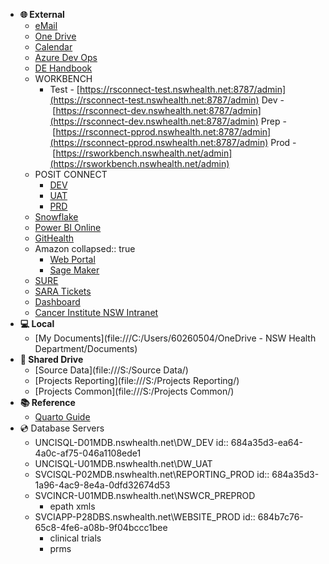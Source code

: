 - **🌐 External**
	- [eMail](https://outlook.office.com/mail/)
	- [One Drive](https://outlook.office365.com/host/377c982d-9686-450e-9a7c-22aeaf1bc162/7211f19f-262a-42eb-a02e-289956491741)
	- [Calendar](https://outlook.office.com/calendar/view/week)
	- [Azure Dev Ops](https://cinsw.visualstudio.com/)
	- [DE Handbook](https://nswhealth.sharepoint.com/:o:/r/sites/DataandResearchGovernanceSRICINSW-CINSW/_layouts/15/Doc.aspx?sourcedoc=%7B6756bbcd-7407-4f13-b831-4003f44387db%7D&action=edit&wd=target(Introduction.one%7C1d7a30cd-206f-4e27-90bd-e7d20b07a8ea%2FHandbook%20Overview%7Ca3dfb463-b4d9-46d0-aa27-d7aafd7b166d%2F)&wdorigin=NavigationUrl)
	- WORKBENCH
		- Test - [https://rsconnect-test.nswhealth.net:8787/admin](https://rsconnect-test.nswhealth.net:8787/admin)
		  Dev - [https://rsconnect-dev.nswhealth.net:8787/admin](https://rsconnect-dev.nswhealth.net:8787/admin)
		  Prep - [https://rsconnect-pprod.nswhealth.net:8787/admin](https://rsconnect-pprod.nswhealth.net:8787/admin)
		  Prod - [https://rsworkbench.nswhealth.net/admin](https://rsworkbench.nswhealth.net/admin)
	- POSIT CONNECT
		- [DEV](https://rsconnect-dev.nswhealth.net:3939/connect/#/content/listing?filter=min_role:viewer&filter=content_type:all)
		- [UAT](https://rsconnect-pprod.nswhealth.net:3939/connect/#/login?url=https%3A%2F%2Frsconnect-pprod.nswhealth.net%3A3939%2Fconnect%2F%23%2Fcontent%2Flisting%3Ffilter%3Dmin_role%3Aviewer%26filter%3Dcontent_type%3Aall%26view_type%3Dcompact)
		- [PRD](https://rsconnect-pprod.nswhealth.net:3939/connect/#/login?url=https%3A%2F%2Frsconnect-pprod.nswhealth.net%3A3939%2Fconnect%2F%23%2Fcontent%2Flisting%3Ffilter%3Dmin_role%3Aviewer%26filter%3Dcontent_type%3Aall%26view_type%3Dcompact)
	- [Snowflake](https://app.ap-southeast-2.privatelink.snowflakecomputing.com/ehealthnsw/nswhealth)
	- [Power BI Online](https://app.powerbi.com/groups/me/lineage?experience=power-bi)
	- [GitHealth](https://git.health.nsw.gov.au/saml/consume)
	- Amazon
	  collapsed:: true
		- [Web Portal](https://myapps.microsoft.com/#code=1.ASUAv6eHptsC30O8u-eovaYRol6Zkyd9CtdAvTVpaLoUIZclAHwlAA.AgABBAIAAABVrSpeuWamRam2jAF1XRQEAwDs_wUA9P9XDPZx6AKtyARmIN8i48vTRF4o1xgZNQr1oFJesphJDSfEn083AZCboyGmZO26cJK1hJ4w37J1-k8KJsu9aja7Wi1NJ4LYgttFEqGsCpkOip2YZMdUepLiz4ZJPru2dCtjLFs81UXdHspDgDWN5j8FynzdXqvPt6rRktVrQBTyycfvhN1hd6wuwgrdd_YCh9VG3pK3Jd1ZsDzb-88HpxiRb_OsI1saXYI30009yJreTANpzVDU63PNKfqAg5Jtyg4mxZWF8iASznFDad3JrT9uJT8YkLV1D-OhhyXrdWuuGITWxoacJBAP6xnEgH_jcVqT7f2rLDI7bbSXq3LPqshV3fJyp5z6LByaC8PWNG3xkDoTwsOfLY-QEMd-PnnVs1wKyiy7UhfWm3ozQACiJOIRezGznGLLTe6qC7bTbeaMwhTBPu_LU8HISg9yaCGTQtkivV41-2k9Vlas0UtHQlzzSMFn0XSvIlMitp__CWbRZvNplJrlNFbrIJLZZN3cKHyayanNYhpdCh4qICSvxu6h2szUBKsfRYoDnzG-oP3Ww7LBsNlUVEdStdbX08VeL3HmPZyZN9PmzOHA3mW6c7AzPBvAGh7qXrDlRs5Jhb9jT0XqLmLfoMo-O78SOkFz0AfCk7QibhuVB6zUsomcliHHUQlospEIJ4MCAYmaVS_-GnbK6m49CfveYOs514j7pTrbjpCGPuASkZ8X7PDE-c7_mO4hL83vZrUyOsh7xhHCknLdROcfulFu7qunL9kbUzOyysIVVC51-Ks3YPI6ApXgBUzMURxIxNpT4_blCPzEaFwp5fhQ4hcukMAzZoQRNIejgLhYpaYttpFlJv8X2do7UKtah1EQwyMrPAxrTB2NJm5SJ9WMwjA2W5evx2PlR5O8m_vBUjDwWQWM0XH092aROiSxJMnTNm262ErX-fbgyDs7lnAD2-GxFxxA6CO5VP7PiOxnOegUIP8VQZ39hIQB0IW4Gi0gz2uVl9Hqi2bOVad0oig&client_info=eyJ1aWQiOiJkMTdhMzg5Ni0wNTU0LTQ2ODAtYmE1ZS1kNGI0ODI0MGJlNGMiLCJ1dGlkIjoiYTY4N2E3YmYtMDJkYi00M2RmLWJjYmItZTdhOGJkYTYxMWEyIn0&state=eyJpZCI6IjdiZWNlMDkyLTg4NWMtNDFkMS1hMzc2LWI5ZjZjYTFmMzQzZSIsIm1ldGEiOnsiaW50ZXJhY3Rpb25UeXBlIjoicmVkaXJlY3QifX0%3d&session_state=0050bff9-09d0-4259-7478-e1addb6f8f60)
		- [Sage Maker](https://ap-southeast-2.signin.aws.amazon.com/oauth?client_id=arn%3Aaws%3Asignin%3A%3A%3Aconsole%2Fsagemaker&code_challenge=MP2o9Zdr75AjdYdoKlTfQ-c3RGGFyxShPeslGjhzogw&code_challenge_method=SHA-256&response_type=code&redirect_uri=https%3A%2F%2Fap-southeast-2.console.aws.amazon.com%2Fsagemaker%2Fhome%3FhashArgs%3D%2523%252Fnotebook-instances%26isauthcode%3Dtrue%26oauthStart%3D1748821053974%26region%3Dap-southeast-2%26state%3DhashArgsFromTB_ap-southeast-2_d25733266e5f8dde)
	- [SURE](https://cg.sure.org.au/login.html)
	- [SARA Tickets](https://sara.health.nsw.gov.au/customerportal?id=sc_cat_item&table=sc_cat_item&sys_id=cd0a51e1dbd477000e936f7605961966&searchTerm=general%20it%20enquiry)
	- [Dashboard](https://nswhealth-my.sharepoint.com/:x:/r/personal/phillip_hungerford_health_nsw_gov_au/_layouts/15/Doc.aspx?sourcedoc=%7BD4BE97D5-9F67-48C0-8773-D019D0BA33ED%7D&file=0000-dashboard.xlsx&action=default&mobileredirect=true&DefaultItemOpen=1)
	- [Cancer Institute NSW Intranet](https://nswhealth.sharepoint.com/sites/CINSW-INTRANET)
- **💻 Local**
	- [My Documents](file:///C:/Users/60260504/OneDrive - NSW Health Department/Documents)
- **📂 Shared Drive**
	- [Source Data](file:///S:/Source Data/)
	- [Projects Reporting](file:///S:/Projects Reporting/)
	- [Projects Common](file:///S:/Projects Common/)
- **📚 Reference**
	- [Quarto Guide](https://quarto.org/docs/manuscripts/authoring/rstudio.html#citations)
- 💿 Database Servers
	- UNCISQL-D01MDB.nswhealth.net\\DW_DEV
id:: 684a35d3-ea64-4a0c-af75-046a1108ede1
	- UNCISQL-U01MDB.nswhealth.net\\DW_UAT
	- SVCISQL-P02MDB.nswhealth.net\\REPORTING_PROD
id:: 684a35d3-1a96-4ac9-8e4a-0dfd32674d53
	- SVCINCR-U01MDB.nswhealth.net\\NSWCR_PREPROD
		- epath xmls
	- SVCIAPP-P28DBS.nswhealth.net\\WEBSITE_PROD
id:: 684b7c76-65c8-4fe6-a08b-9f04bccc1bee
		- clinical trials
		- prms